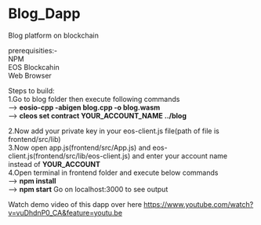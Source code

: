# Blog_Dapp
Blog platform on blockchain

prerequisities:-</br>
NPM</br> 
EOS Blockcahin</br> 
Web Browser</br>

Steps to build:<br/>
1.Go to blog folder then execute following commands<br/>
 --> **eosio-cpp -abigen blog.cpp -o blog.wasm**<br/>
 --> **cleos set contract YOUR_ACCOUNT_NAME ../blog**

2.Now add your private key in your eos-client.js file(path of file is frontend/src/lib)<br/>
3.Now open app.js(frontend/src/App.js) and eos-client.js(frontend/src/lib/eos-client.js) and enter your account name<br/>   instead of **YOUR_ACCOUNT**<br/> 
4.Open terminal in frontend folder and execute below commands<br/>
  --> **npm install**<br/>
  --> **npm start** Go on localhost:3000 to see output

Watch demo video of this dapp over here https://www.youtube.com/watch?v=vuDhdnP0_CA&feature=youtu.be

